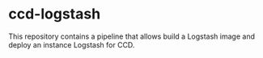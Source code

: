 # ccd-logstash

This repository contains a pipeline that allows build a Logstash image and deploy an instance Logstash for CCD.

